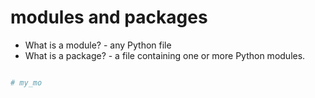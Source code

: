 # modules and packages

- What is a module? - any Python file
- What is a package? - a file containing one or more Python modules.

```py

# my_mo